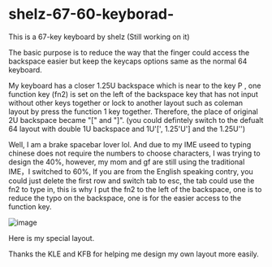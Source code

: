 # shelz-67-60-keyborad-
This is a 67-key keyboard by shelz
(Still working on it)


The basic purpose is to reduce the way that the finger could access the backspace easier but keep the keycaps options same as the normal 64 keyboard.


My keyboard has a closer 1.25U backspace which is near to the key P , one function key (fn2) is set on the left of the backspace key that has not input without other keys together  or lock to another layout such as coleman layout by press the function 1 key together. Therefore, the place of original 2U backspace became "[" and "]".
(you could defintely switch to the defualt 64 layout with double 1U backspace and 1U'[', 1.25'U'] and the 1.25U'\')

Well, I am a brake spacebar lover lol.
And due to my IME useed to typing chinese does not require the numbers to choose characters, I was trying to design the 40%, however, my mom and gf are still using the traditional IME，I switched to 60%, If you are from the English speaking contry, you could just delete the first row and switch tab to esc, the tab could use the fn2 to type in, this is why I put the fn2 to the left of the backspace, one is to reduce the typo on the backspace, one is for the easier access to the function key.

![image](https://user-images.githubusercontent.com/46231785/113172495-0f48e400-927b-11eb-843a-8ca2584a49f9.png)

Here is my special layout.




Thanks the KLE and KFB for helping me design my own layout more easily.
